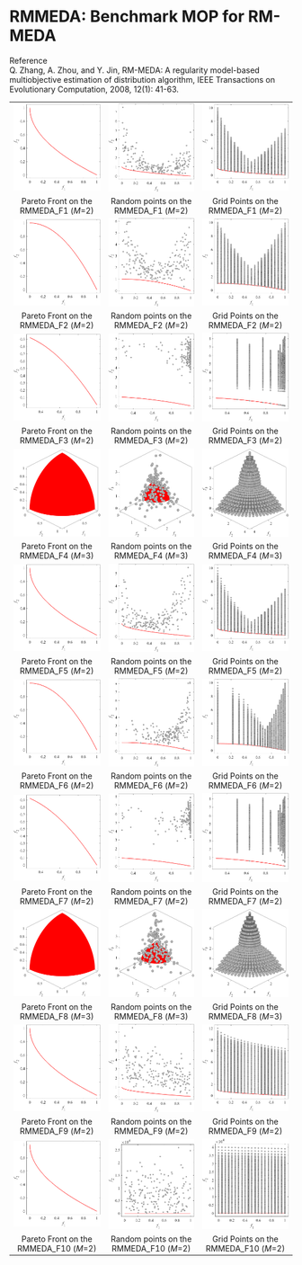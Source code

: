 # RMMEDA: Benchmark MOP for RM-MEDA
Reference  
Q. Zhang, A. Zhou, and Y. Jin, RM-MEDA: A regularity model-based multiobjective estimation of distribution algorithm, IEEE Transactions on Evolutionary Computation, 2008, 12(1): 41-63.

||||
|:-:|:-:|:-:|
|![](../../image/RMMEDA_F1_M2_PF.png)|![](../../image/RMMEDA_F1_M2_Rand.png)|![](../../image/RMMEDA_F1_M2_Grid.png)|
|Pareto Front on the RMMEDA_F1 (_M_=2)|Random points on the RMMEDA_F1 (_M_=2)|Grid Points on the RMMEDA_F1 (_M_=2)|
|![](../../image/RMMEDA_F2_M2_PF.png)|![](../../image/RMMEDA_F2_M2_Rand.png)|![](../../image/RMMEDA_F2_M2_Grid.png)|
|Pareto Front on the RMMEDA_F2 (_M_=2)|Random points on the RMMEDA_F2 (_M_=2)|Grid Points on the RMMEDA_F2 (_M_=2)|
|![](../../image/RMMEDA_F3_M2_PF.png)|![](../../image/RMMEDA_F3_M2_Rand.png)|![](../../image/RMMEDA_F3_M2_Grid.png)|
|Pareto Front on the RMMEDA_F3 (_M_=2)|Random points on the RMMEDA_F3 (_M_=2)|Grid Points on the RMMEDA_F3 (_M_=2)|
|![](../../image/RMMEDA_F4_M3_PF.png)|![](../../image/RMMEDA_F4_M3_Rand.png)|![](../../image/RMMEDA_F4_M3_Grid.png)|
|Pareto Front on the RMMEDA_F4 (_M_=3)|Random points on the RMMEDA_F4 (_M_=3)|Grid Points on the RMMEDA_F4 (_M_=3)|
|![](../../image/RMMEDA_F5_M2_PF.png)|![](../../image/RMMEDA_F5_M2_Rand.png)|![](../../image/RMMEDA_F5_M2_Grid.png)|
|Pareto Front on the RMMEDA_F5 (_M_=2)|Random points on the RMMEDA_F5 (_M_=2)|Grid Points on the RMMEDA_F5 (_M_=2)|
|![](../../image/RMMEDA_F6_M2_PF.png)|![](../../image/RMMEDA_F6_M2_Rand.png)|![](../../image/RMMEDA_F6_M2_Grid.png)|
|Pareto Front on the RMMEDA_F6 (_M_=2)|Random points on the RMMEDA_F6 (_M_=2)|Grid Points on the RMMEDA_F6 (_M_=2)|
|![](../../image/RMMEDA_F7_M2_PF.png)|![](../../image/RMMEDA_F7_M2_Rand.png)|![](../../image/RMMEDA_F7_M2_Grid.png)|
|Pareto Front on the RMMEDA_F7 (_M_=2)|Random points on the RMMEDA_F7 (_M_=2)|Grid Points on the RMMEDA_F7 (_M_=2)|
|![](../../image/RMMEDA_F8_M3_PF.png)|![](../../image/RMMEDA_F8_M3_Rand.png)|![](../../image/RMMEDA_F8_M3_Grid.png)|
|Pareto Front on the RMMEDA_F8 (_M_=3)|Random points on the RMMEDA_F8 (_M_=3)|Grid Points on the RMMEDA_F8 (_M_=3)|
|![](../../image/RMMEDA_F9_M2_PF.png)|![](../../image/RMMEDA_F9_M2_Rand.png)|![](../../image/RMMEDA_F9_M2_Grid.png)|
|Pareto Front on the RMMEDA_F9 (_M_=2)|Random points on the RMMEDA_F9 (_M_=2)|Grid Points on the RMMEDA_F9 (_M_=2)|
|![](../../image/RMMEDA_F10_M2_PF.png)|![](../../image/RMMEDA_F10_M2_Rand.png)|![](../../image/RMMEDA_F10_M2_Grid.png)|
|Pareto Front on the RMMEDA_F10 (_M_=2)|Random points on the RMMEDA_F10 (_M_=2)|Grid Points on the RMMEDA_F10 (_M_=2)|
